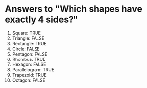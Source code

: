 # Answers to "Which shapes have exactly 4 sides?"

1. Square: TRUE
2. Triangle: FALSE
3. Rectangle: TRUE
4. Circle: FALSE
5. Pentagon: FALSE
6. Rhombus: TRUE
7. Hexagon: FALSE
8. Parallelogram: TRUE
9. Trapezoid: TRUE
10. Octagon: FALSE